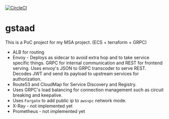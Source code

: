 [![CircleCI](https://circleci.com/gh/joonilkim/gstaad/tree/develop.svg?style=svg)](https://circleci.com/gh/joonilkim/gstaad/tree/develop)

# gstaad
This is a PoC project for my MSA project. (ECS + terraform + GRPC)

- ALB for routing
- Envoy - Deploys as sidecar to avoid extra hop and to take service specific things. GRPC for internal communication and REST for frontend serving. Uses envoy's JSON to GRPC transcoder to serve REST. Decodes JWT and send its payload to upstream services for authorization.
- Route53 and CloudMap for Service Discovery and Registry.
- Uses GRPC's load balancing for connection management such as circuit breaking and keepalive.
- Uses `Fargate` to add public ip to `awsvpc` network mode.
- X-Ray - not implemented yet
- Prometheus - not implemented yet